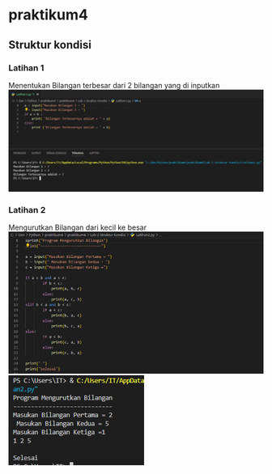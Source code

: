 # praktikum4

## Struktur kondisi

### Latihan 1
Menentukan Bilangan terbesar dari 2 bilangan yang di inputkan <br/>
![Gambar 1](Screnshoot/ss1.png)<br/>

### Latihan 2
Mengurutkan Bilangan dari kecil ke besar<br/>
![Gambar 2](Screnshoot/ss2.png)<br/>
![Gambar 3](Screnshoot/ss3.png)<br/>





